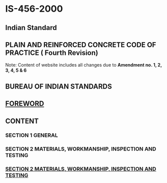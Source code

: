# IS-456-2000
## Indian Standard  
## PLAIN AND REINFORCED CONCRETE  CODE OF PRACTICE  ( Fourth Revision)
Note: Content of website includes all changes due to **Amendment no. 1, 2, 3, 4, 5 & 6**
## BUREAU OF INDIAN STANDARDS
## [FOREWORD](Foreword.html)
## CONTENT
### SECTION 1 GENERAL
### SECTION 2 MATERIALS, WORKMANSHIP, INSPECTION AND TESTING
### [SECTION 2 MATERIALS, WORKMANSHIP, INSPECTION AND TESTING]()

